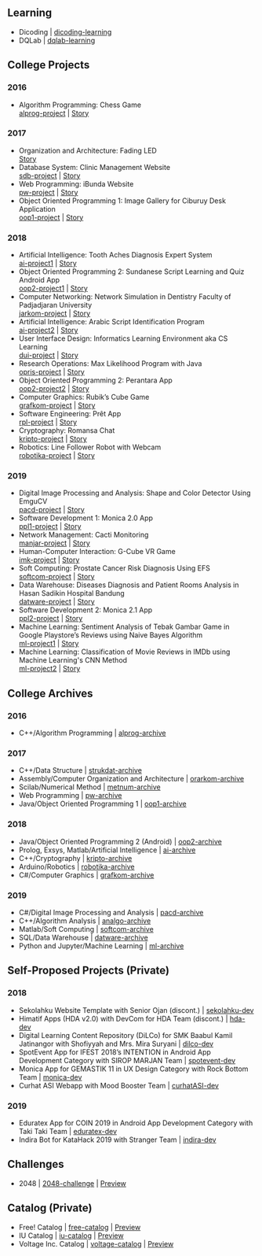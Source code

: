 ## Learning

- Dicoding | [dicoding-learning](https://github.com/realicejoanne/dicoding-learning) </br>
- DQLab | [dqlab-learning](https://github.com/realicejoanne/dqlab-learning)

## College Projects

### 2016
- Algorithm Programming: Chess Game </br>
[alprog-project](https://github.com/realicejoanne/alprog-project) | [Story](https://realicejoanne.gitbook.io/blog/2017/02/chess-c++-project)

### 2017
- Organization and Architecture: Fading LED </br>
[Story](https://realicejoanne.gitbook.io/blog/2017/04/fading-led-project) </br>
- Database System: Clinic Management Website </br>
[sdb-project](https://github.com/realicejoanne/sdb-project) | [Story](https://realicejoanne.gitbook.io/blog/2017/06/clinic-management-database-system-project) </br>
- Web Programming: iBunda Website </br>
[pw-project](https://github.com/realicejoanne/pw-project) | [Story](https://realicejoanne.gitbook.io/blog/2017/12/ibunda-web-programming-project) </br>
- Object Oriented Programming 1: Image Gallery for Ciburuy Desk Application </br>
[oop1-project](https://github.com/realicejoanne/oop1-project) | [Story](https://realicejoanne.gitbook.io/blog/2017/12/image-gallery-for-ciburuy-desk-application)

### 2018
- Artificial Intelligence: Tooth Aches Diagnosis Expert System </br>
[ai-project1](https://github.com/realicejoanne/ai-project1) | [Story](https://realicejoanne.gitbook.io/blog/2018/04/tooth-aches-diagnosis-expert-system) </br>
- Object Oriented Programming 2: Sundanese Script Learning and Quiz Android App </br>
[oop2-project1](https://github.com/realicejoanne/oop2-project1) | [Story](https://realicejoanne.gitbook.io/blog/2018/05/sundanese-script-learning-and-quiz-android-app) </br>
- Computer Networking: Network Simulation in Dentistry Faculty of Padjadjaran University </br>
[jarkom-project](https://github.com/realicejoanne/jarkom-project) | [Story](https://realicejoanne.gitbook.io/blog/2018/05/network-simulation-in-dentistry-faculty-of-padjadjaran-university) </br>
- Artificial Intelligence: Arabic Script Identification Program </br>
[ai-project2](https://github.com/realicejoanne/ai-project2) | [Story](https://realicejoanne.gitbook.io/blog/2018/05/arabic-script-identification-program-with-matlab) </br>
- User Interface Design: Informatics Learning Environment aka CS Learning </br>
[dui-project](https://github.com/realicejoanne/dui-project) | [Story](https://realicejoanne.gitbook.io/blog/2018/06/user-interface-design-project) </br>
- Research Operations: Max Likelihood Program with Java </br>
[opris-project](https://github.com/realicejoanne/opris-project) | [Story](https://realicejoanne.gitbook.io/blog/2018/06/max-likelihood-in-java) </br>
- Object Oriented Programming 2: Perantara App </br>
[oop2-project2](https://github.com/realicejoanne/oop2-project2) | [Story](https://realicejoanne.gitbook.io/blog/2018/07/an-android-app-about-breast-cancer-education) </br>
- Computer Graphics: Rubik’s Cube Game </br>
[grafkom-project](https://github.com/realicejoanne/grafkom-project) | [Story](https://realicejoanne.gitbook.io/blog/2018/11/rubiks-cube-using-c) </br>
- Software Engineering: Prêt App </br>
[rpl-project](https://github.com/realicejoanne/rpl-project) | [Story](https://realicejoanne.gitbook.io/blog/2018/12/not-for-farting-app) </br>
- Cryptography: Romansa Chat </br>
[kripto-project](https://github.com/realicejoanne/kripto-project) | [Story](https://realicejoanne.gitbook.io/blog/2018/12/romansa-chat) </br>
- Robotics: Line Follower Robot with Webcam </br>
[robotika-project](https://github.com/realicejoanne/robotika-project) | [Story](https://realicejoanne.gitbook.io/blog/2018/12/line-follower-robot-with-webcam)

### 2019
- Digital Image Processing and Analysis: Shape and Color Detector Using EmguCV </br>
[pacd-project](https://github.com/realicejoanne/pacd-project) | [Story](https://realicejoanne.gitbook.io/blog/2019/06/shape-and-color-detector-using-emgucv) </br>
- Software Development 1: Monica 2.0 App </br>
[ppl1-project](https://github.com/realicejoanne/ppl1-project) | [Story](https://realicejoanne.gitbook.io/blog/2019/06/monica-2.0) </br>
- Network Management: Cacti Monitoring </br>
[manjar-project](https://github.com/realicejoanne/manjar-project) | [Story](https://realicejoanne.gitbook.io/blog/2019/06/cacti-monitoring) </br>
- Human-Computer Interaction: G-Cube VR Game </br>
[imk-project](https://github.com/realicejoanne/imk-project) | [Story](https://realicejoanne.gitbook.io/blog/2019/06/g-cube) </br>
- Soft Computing: Prostate Cancer Risk Diagnosis Using EFS </br>
[softcom-project](https://github.com/realicejoanne/softcom-project) | [Story](https://realicejoanne.gitbook.io/blog/2019/06/prostate-cancer-risk-diagnosis-using-evolving-fuzzy-systems) </br>
- Data Warehouse: Diseases Diagnosis and Patient Rooms Analysis in Hasan Sadikin Hospital Bandung </br>
[datware-project](https://github.com/realicejoanne/datware-project) | [Story](https://realicejoanne.gitbook.io/blog/2019/06/diseases-diagnosis-and-patient-rooms-analysis-in-hasan-sadikin-hospital-bandung) </br>
- Software Development 2: Monica 2.1 App </br>
[ppl2-project](https://github.com/realicejoanne/ppl2-project) | [Story](https://realicejoanne.gitbook.io/blog/2019/12/monica-2.1) </br>
- Machine Learning: Sentiment Analysis of Tebak Gambar Game in Google Playstore’s Reviews using Naive Bayes Algorithm </br>
[ml-project1](https://github.com/realicejoanne/ml-project1) | [Story](https://realicejoanne.gitbook.io/blog/2019/12/sentiment-analysis-of-tebak-gambar-games-reviews) </br>
- Machine Learning: Classification of Movie Reviews in IMDb using Machine Learning's CNN Method </br>
[ml-project2](https://github.com/realicejoanne/ml-project2) | [Story](https://realicejoanne.gitbook.io/blog/2019/12/classification-of-movie-reviews-in-imdb)

## College Archives

### 2016
- C++/Algorithm Programming | [alprog-archive](https://github.com/realicejoanne/alprog-archive)

### 2017
- C++/Data Structure | [strukdat-archive](https://github.com/realicejoanne/strukdat-archive) </br>
- Assembly/Computer Organization and Architecture | [orarkom-archive](https://github.com/realicejoanne/orarkom-archive) </br>
- Scilab/Numerical Method | [metnum-archive](https://github.com/realicejoanne/metnum-archive) </br>
- Web Programming | [pw-archive](https://github.com/realicejoanne/pw-archive) </br>
- Java/Object Oriented Programming 1 | [oop1-archive](https://github.com/realicejoanne/oop1-archive)

### 2018
- Java/Object Oriented Programming 2 (Android) | [oop2-archive](https://github.com/realicejoanne/oop2-archive) </br>
- Prolog, Exsys, Matlab/Artificial Intelligence | [ai-archive](https://github.com/realicejoanne/ai-archive) </br>
- C++/Cryptography | [kripto-archive](https://github.com/realicejoanne/kripto-archive) </br>
- Arduino/Robotics | [robotika-archive](https://github.com/realicejoanne/robotika-archive) </br>
- C#/Computer Graphics | [grafkom-archive](https://github.com/realicejoanne/grafkom-archive)

### 2019
- C#/Digital Image Processing and Analysis | [pacd-archive](https://github.com/realicejoanne/pacd-archive) </br>
- C++/Algorithm Analysis | [analgo-archive](https://github.com/realicejoanne/analgo-archive) </br>
- Matlab/Soft Computing | [softcom-archive](https://github.com/realicejoanne/softcom-archive) </br>
- SQL/Data Warehouse | [datware-archive](https://github.com/realicejoanne/datware-archive) </br>
- Python and Jupyter/Machine Learning | [ml-archive](https://github.com/realicejoanne/ml-archive)

## Self-Proposed Projects (Private)

### 2018
- Sekolahku Website Template with Senior Ojan (discont.) | [sekolahku-dev](https://github.com/realicejoanne/sekolahku-dev) </br>
- Himatif Apps (HDA v2.0) with DevCom for HDA Team (discont.) | [hda-dev](https://github.com/realicejoanne/hda-dev) </br>
- Digital Learning Content Repository (DiLCo) for SMK Baabul Kamil Jatinangor with Shofiyyah and Mrs. Mira Suryani | [dilco-dev](https://github.com/realicejoanne/dilco-dev) </br>
- SpotEvent App for IFEST 2018’s INTENTION in Android App Development Category with SIROP MARJAN Team | [spotevent-dev](https://github.com/realicejoanne/spotevent-dev) </br>
- Monica App for GEMASTIK 11 in UX Design Category with Rock Bottom Team | [monica-dev](https://github.com/realicejoanne/monica-dev) </br>
- Curhat ASI Webapp with Mood Booster Team | [curhatASI-dev](https://github.com/realicejoanne/curhatASI-dev)

### 2019
- Eduratex App for COIN 2019 in Android App Development Category with Taki Taki Team | [eduratex-dev](https://github.com/realicejoanne/eduratex-dev) </br>
- Indira Bot for KataHack 2019 with Stranger Team | [indira-dev](https://github.com/realicejoanne/indira-dev)

## Challenges
- 2048 | [2048-challenge](https://github.com/realicejoanne/2048-challenge) | [Preview](https://realicejoanne.github.io/2048-challenge/)

## Catalog (Private)
- Free! Catalog | [free-catalog](https://github.com/realicejoanne/free-catalog) | [Preview](https://realicejoanne.github.io/free-catalog/)
- IU Catalog | [iu-catalog](https://github.com/realicejoanne/iu-catalog) | [Preview](https://realicejoanne.github.io/iu-catalog/)
- Voltage Inc. Catalog | [voltage-catalog](https://github.com/realicejoanne/voltage-catalog) | [Preview](https://realicejoanne.github.io/voltage-catalog/)
